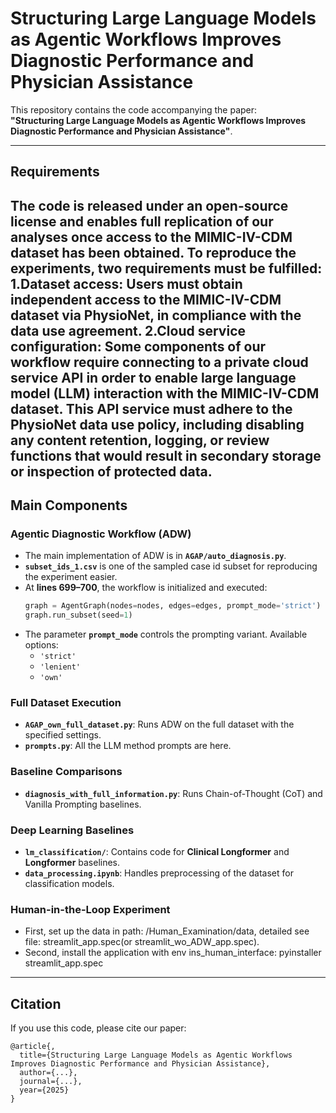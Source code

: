 # Structuring Large Language Models as Agentic Workflows Improves Diagnostic Performance and Physician Assistance

This repository contains the code accompanying the paper:  
**"Structuring Large Language Models as Agentic Workflows Improves Diagnostic Performance and Physician Assistance"**.  

---

## Requirements
The code is released under an open-source license and enables full replication of our analyses once access to the MIMIC-IV-CDM dataset has been obtained. To reproduce the experiments, two requirements must be fulfilled: 
  1.Dataset access: Users must obtain independent access to the MIMIC-IV-CDM dataset via PhysioNet, in compliance with the data use agreement. 
  2.Cloud service configuration: Some components of our workflow require connecting to a private cloud service API in order to enable large language model (LLM) interaction with the MIMIC-IV-CDM dataset. This API service must adhere to the PhysioNet data use policy, including disabling any content retention, logging, or review functions that would result in secondary storage or inspection of protected data.
---

## Main Components

### Agentic Diagnostic Workflow (ADW)
- The main implementation of ADW is in **`AGAP/auto_diagnosis.py`**.
- **`subset_ids_1.csv`**  is one of the sampled case id subset for reproducing the experiment easier.
- At **lines 699–700**, the workflow is initialized and executed:  
  ```python
  graph = AgentGraph(nodes=nodes, edges=edges, prompt_mode='strict')
  graph.run_subset(seed=1)
  ```
- The parameter **`prompt_mode`** controls the prompting variant. Available options:  
  - `'strict'`  
  - `'lenient'`  
  - `'own'`  

### Full Dataset Execution
- **`AGAP_own_full_dataset.py`**: Runs ADW on the full dataset with the specified settings.
- **`prompts.py`**: All the LLM method prompts are here.

### Baseline Comparisons
- **`diagnosis_with_full_information.py`**: Runs Chain-of-Thought (CoT) and Vanilla Prompting baselines.  

### Deep Learning Baselines
- **`lm_classification/`**: Contains code for **Clinical Longformer** and **Longformer** baselines.  
- **`data_processing.ipynb`**: Handles preprocessing of the dataset for classification models.  

### Human-in-the-Loop Experiment
- First, set up the data in path: /Human_Examination/data, detailed see file: streamlit_app.spec(or streamlit_wo_ADW_app.spec).
- Second, install the application with env ins_human_interface: pyinstaller streamlit_app.spec

---

## Citation
If you use this code, please cite our paper:  
```
@article{,
  title={Structuring Large Language Models as Agentic Workflows Improves Diagnostic Performance and Physician Assistance},
  author={...},
  journal={...},
  year={2025}
}
